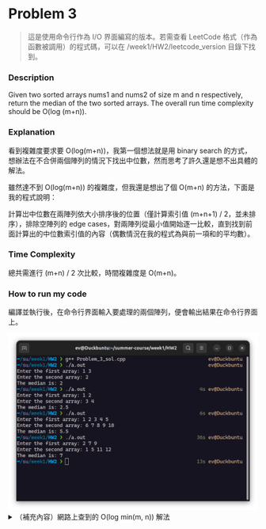 # Problem 3

> 這是使用命令行作為 I/O 界面編寫的版本。若需查看 LeetCode 格式（作為函數被調用）的程式碼，可以在 /week1/HW2/leetcode_version 目錄下找到。

### Description
Given two sorted arrays nums1 and nums2 of size m and n respectively, return the median of the two sorted arrays.
The overall run time complexity should be O(log (m+n)).

### Explanation
看到複雜度要求要 O(log(m+n))，我第一個想法就是用 binary search 的方式，想辦法在不合併兩個陣列的情況下找出中位數，然而思考了許久還是想不出具體的解法。

雖然達不到 O(log(m+n)) 的複雜度，但我還是想出了個 O(m+n) 的方法，下面是我的程式說明：

計算岀中位數在兩陣列依大小排序後的位置（僅計算索引值 (m+n+1) / 2，並未排序），排除空陣列的 edge cases，對兩陣列從最小值開始逐一比較，直到找到前面計算出的中位數索引值的內容（偶數情況在我的程式為與前一項和的平均數）。

### Time Complexity

總共需進行 (m+n) / 2 次比較，時間複雜度是 O(m+n)。

### How to run my code

編譯並執行後，在命令行界面輸入要處理的兩個陣列，便會輸出結果在命令行界面上。

<img src="./Screenshot_problem_3.png" alt="result" width="800px"/>

<details>
  <summary><bold>（補充內容）網路上查到的 O(log min(m, n)) 解法</bold></summary>
  <br/>

下面的程式碼來自這個連結裡的影片內容。  
https://leetcode.cn/problems/median-of-two-sorted-arrays/solutions/258842/xun-zhao-liang-ge-you-xu-shu-zu-de-zhong-wei-s-114/

這位作者定義了一個虛擬的分隔線，使兩個陣列各被切割為左右兩部份，將被切割出來的兩陣列左半部份視為一個集合，右半部份視為另一個集合，兩個集合的元素數量相等（奇數時定義為左集合多 1），且右半部份的所有元素都大於左半部份。

而找出這個分隔線的方法事先將分隔線設在中間，再透過分隔線左邊的最大數值必須小於右邊最小值這個條件不斷對分隔線進行調整（每次調整都是用 binary search 的方式），直到找出符合條件的正確分隔線。

找到這條分隔線後，若所有元素的總數為奇數，則中位數是左集合最大的數，若元素總數為偶數，則中位數是左集合最大數及右集合最小數的平均值。

### Time Complexity

只需在較短的陣列中進行 binary search，故時間複雜度為 O(log min(m, n))。

```cpp
#include <iostream>
#include <vector>
#include <climits>
#include <cmath>

using namespace std;

class Solution {
public:
    double findMedianSortedArrays(vector<int>& nums1, vector<int>& nums2) {
        if (nums1.size() > nums2.size())
            return findMedianSortedArrays(nums2, nums1);

        int m = nums1.size();
        int n = nums2.size();
        int totalLeft = (m+n+1)/2;
        int left = 0;
        int right = m;

        while(left < right)
        {
            int i = left + (right - left + 1)/2;
            int j = totalLeft - i;
            if(nums1[i-1] > nums2[j])
                right = i-1;
            else
                left = i;
        }

        int i = left;
        int j = totalLeft - i;
        int nums1LeftMax = (i == 0) ? INT_MIN : nums1[i-1];
        int nums1RightMin = (i == m) ? INT_MAX : nums1[i];
        int nums2LeftMax = (j == 0) ? INT_MIN : nums2[j-1];
        int nums2RightMin = (j == n) ? INT_MAX : nums2[j];

        if((m + n) % 2 == 1)
            return max(nums1LeftMax, nums2LeftMax);
        else
            return (double) (max(nums1LeftMax, nums2LeftMax) + min(nums1RightMin, nums2RightMin))/2.0;
    }
};
```
</details>
